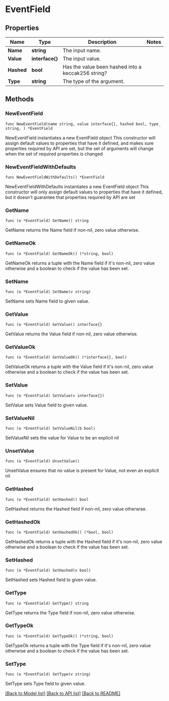 # EventField

## Properties

Name | Type | Description | Notes
------------ | ------------- | ------------- | -------------
**Name** | **string** | The input name. | 
**Value** | **interface{}** | The input value. | 
**Hashed** | **bool** | Has the value been hashed into a keccak256 string? | 
**Type** | **string** | The type of the argument. | 

## Methods

### NewEventField

`func NewEventField(name string, value interface{}, hashed bool, type_ string, ) *EventField`

NewEventField instantiates a new EventField object
This constructor will assign default values to properties that have it defined,
and makes sure properties required by API are set, but the set of arguments
will change when the set of required properties is changed

### NewEventFieldWithDefaults

`func NewEventFieldWithDefaults() *EventField`

NewEventFieldWithDefaults instantiates a new EventField object
This constructor will only assign default values to properties that have it defined,
but it doesn't guarantee that properties required by API are set

### GetName

`func (o *EventField) GetName() string`

GetName returns the Name field if non-nil, zero value otherwise.

### GetNameOk

`func (o *EventField) GetNameOk() (*string, bool)`

GetNameOk returns a tuple with the Name field if it's non-nil, zero value otherwise
and a boolean to check if the value has been set.

### SetName

`func (o *EventField) SetName(v string)`

SetName sets Name field to given value.


### GetValue

`func (o *EventField) GetValue() interface{}`

GetValue returns the Value field if non-nil, zero value otherwise.

### GetValueOk

`func (o *EventField) GetValueOk() (*interface{}, bool)`

GetValueOk returns a tuple with the Value field if it's non-nil, zero value otherwise
and a boolean to check if the value has been set.

### SetValue

`func (o *EventField) SetValue(v interface{})`

SetValue sets Value field to given value.


### SetValueNil

`func (o *EventField) SetValueNil(b bool)`

 SetValueNil sets the value for Value to be an explicit nil

### UnsetValue
`func (o *EventField) UnsetValue()`

UnsetValue ensures that no value is present for Value, not even an explicit nil
### GetHashed

`func (o *EventField) GetHashed() bool`

GetHashed returns the Hashed field if non-nil, zero value otherwise.

### GetHashedOk

`func (o *EventField) GetHashedOk() (*bool, bool)`

GetHashedOk returns a tuple with the Hashed field if it's non-nil, zero value otherwise
and a boolean to check if the value has been set.

### SetHashed

`func (o *EventField) SetHashed(v bool)`

SetHashed sets Hashed field to given value.


### GetType

`func (o *EventField) GetType() string`

GetType returns the Type field if non-nil, zero value otherwise.

### GetTypeOk

`func (o *EventField) GetTypeOk() (*string, bool)`

GetTypeOk returns a tuple with the Type field if it's non-nil, zero value otherwise
and a boolean to check if the value has been set.

### SetType

`func (o *EventField) SetType(v string)`

SetType sets Type field to given value.



[[Back to Model list]](../README.md#documentation-for-models) [[Back to API list]](../README.md#documentation-for-api-endpoints) [[Back to README]](../README.md)



